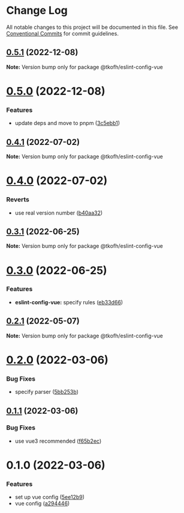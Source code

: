 # Change Log

All notable changes to this project will be documented in this file.
See [Conventional Commits](https://conventionalcommits.org) for commit guidelines.

## [0.5.1](https://github.com/tkofh/eslint-config/compare/@tkofh/eslint-config-vue@0.5.0...@tkofh/eslint-config-vue@0.5.1) (2022-12-08)

**Note:** Version bump only for package @tkofh/eslint-config-vue





# [0.5.0](https://github.com/tkofh/eslint-config/compare/@tkofh/eslint-config-vue@0.4.1...@tkofh/eslint-config-vue@0.5.0) (2022-12-08)


### Features

* update deps and move to pnpm ([3c5ebb1](https://github.com/tkofh/eslint-config/commit/3c5ebb11d508b17870e6eaf98b305fc73fcf16ad))





## [0.4.1](https://github.com/tkofh/eslint-config/compare/@tkofh/eslint-config-vue@0.4.0...@tkofh/eslint-config-vue@0.4.1) (2022-07-02)

**Note:** Version bump only for package @tkofh/eslint-config-vue





# [0.4.0](https://github.com/tkofh/eslint-config/compare/@tkofh/eslint-config-vue@0.3.1...@tkofh/eslint-config-vue@0.4.0) (2022-07-02)


### Reverts

* use real version number ([b40aa32](https://github.com/tkofh/eslint-config/commit/b40aa320d9a4edda4d7a4a01a29e2d961bd1b8ba))





## [0.3.1](https://github.com/tkofh/eslint-config/compare/@tkofh/eslint-config-vue@0.3.0...@tkofh/eslint-config-vue@0.3.1) (2022-06-25)

**Note:** Version bump only for package @tkofh/eslint-config-vue





# [0.3.0](https://github.com/tkofh/eslint-config/compare/@tkofh/eslint-config-vue@0.2.1...@tkofh/eslint-config-vue@0.3.0) (2022-06-25)


### Features

* **eslint-config-vue:** specify rules ([eb33d66](https://github.com/tkofh/eslint-config/commit/eb33d6692bb01624f8adcabdc7f39f2b2a3d3cfb))





## [0.2.1](https://github.com/tkofh/eslint-config/compare/@tkofh/eslint-config-vue@0.2.0...@tkofh/eslint-config-vue@0.2.1) (2022-05-07)

**Note:** Version bump only for package @tkofh/eslint-config-vue





# [0.2.0](https://github.com/tkofh/eslint-config/compare/@tkofh/eslint-config-vue@0.1.1...@tkofh/eslint-config-vue@0.2.0) (2022-03-06)


### Bug Fixes

* specify parser ([5bb253b](https://github.com/tkofh/eslint-config/commit/5bb253b0c23f335f1ef0e44e75e078039fb11b61))





## [0.1.1](https://github.com/tkofh/eslint-config/compare/@tkofh/eslint-config-vue@0.1.0...@tkofh/eslint-config-vue@0.1.1) (2022-03-06)


### Bug Fixes

* use vue3 recommended ([f65b2ec](https://github.com/tkofh/eslint-config/commit/f65b2ecdc0eb87df3839f46da7974cd86fce4c7e))





# 0.1.0 (2022-03-06)


### Features

* set up vue config ([5ee12b9](https://github.com/tkofh/eslint-config/commit/5ee12b95fbcc16dcefb72e2236faa17a477cc0d9))
* vue config ([a294446](https://github.com/tkofh/eslint-config/commit/a2944468c90ce702703da99fef0e549e45f3c232))
